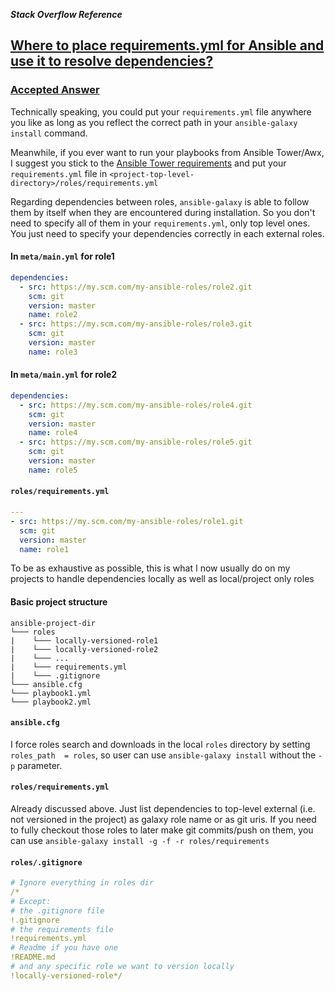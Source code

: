 ***Stack Overflow Reference***

## [Where to place requirements.yml for Ansible and use it to resolve dependencies?](https://stackoverflow.com/questions/55773505/where-to-place-requirements-yml-for-ansible-and-use-it-to-resolve-dependencies)

### [Accepted Answer](https://stackoverflow.com/a/55774721)

Technically speaking, you could put your `requirements.yml` file anywhere you like as long as you reflect the correct path in your `ansible-galaxy install` command.

Meanwhile, if you ever want to run your playbooks from Ansible Tower/Awx, I suggest you stick to the [Ansible Tower requirements](https://docs.ansible.com/ansible-tower/latest/html/userguide/projects.html#ansible-galaxy-support) and put your `requirements.yml` file in `<project-top-level-directory>/roles/requirements.yml`

Regarding dependencies between roles, `ansible-galaxy` is able to follow them by itself when they are encountered during installation. So you don't need to specify all of them in your `requirements.yml`, only top level ones. You just need to specify your dependencies correctly in each external roles.

#### In `meta/main.yml` for role1
```yaml
dependencies:
  - src: https://my.scm.com/my-ansible-roles/role2.git
    scm: git
    version: master
    name: role2
  - src: https://my.scm.com/my-ansible-roles/role3.git
    scm: git
    version: master
    name: role3
```

#### In `meta/main.yml` for role2
```yaml
dependencies:
  - src: https://my.scm.com/my-ansible-roles/role4.git
    scm: git
    version: master
    name: role4
  - src: https://my.scm.com/my-ansible-roles/role5.git
    scm: git
    version: master
    name: role5
```

#### `roles/requirements.yml`
```yaml
---
- src: https://my.scm.com/my-ansible-roles/role1.git
  scm: git
  version: master
  name: role1
```

To be as exhaustive as possible, this is what I now usually do on my projects to handle dependencies locally as well as local/project only roles

#### Basic project structure
```
ansible-project-dir
└─── roles
|    └─── locally-versioned-role1
|    └─── locally-versioned-role2
|    └─── ...
|    └─── requirements.yml
|    └─── .gitignore
└─── ansible.cfg
└─── playbook1.yml
└─── playbook2.yml
```

#### `ansible.cfg`
I force roles search and downloads in the local `roles` directory by setting `roles_path  = roles`, so user can use `ansible-galaxy install` without the `-p` parameter.

#### `roles/requirements.yml`
Already discussed above. Just list dependencies to top-level external (i.e. not versioned in the project) as galaxy role name or as git uris. If you need to fully checkout those roles to later make git commits/push on them, you can use `ansible-galaxy install -g -f -r roles/requirements`

#### `roles/.gitignore`
```yaml
# Ignore everything in roles dir
/*
# Except:
# the .gitignore file
!.gitignore
# the requirements file
!requirements.yml
# Readme if you have one
!README.md
# and any specific role we want to version locally
!locally-versioned-role*/


```
